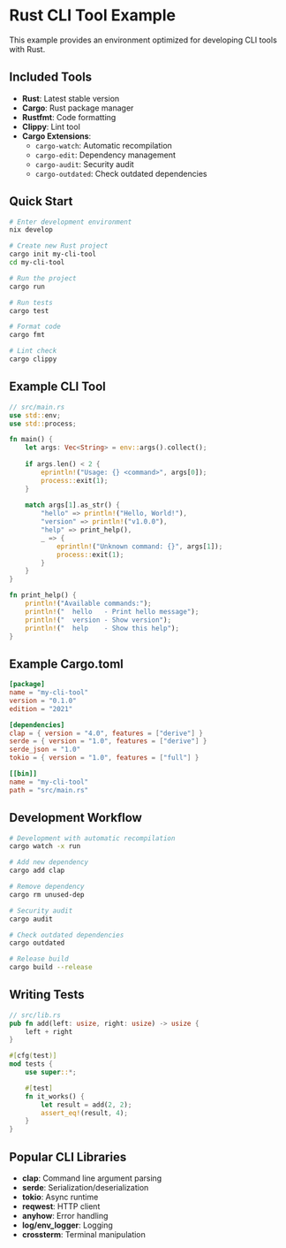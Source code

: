 # Rust CLI Tool Example

This example provides an environment optimized for developing CLI tools with Rust.

## Included Tools

- **Rust**: Latest stable version
- **Cargo**: Rust package manager
- **Rustfmt**: Code formatting
- **Clippy**: Lint tool
- **Cargo Extensions**:
  - `cargo-watch`: Automatic recompilation
  - `cargo-edit`: Dependency management
  - `cargo-audit`: Security audit
  - `cargo-outdated`: Check outdated dependencies

## Quick Start

```bash
# Enter development environment
nix develop

# Create new Rust project
cargo init my-cli-tool
cd my-cli-tool

# Run the project
cargo run

# Run tests
cargo test

# Format code
cargo fmt

# Lint check
cargo clippy
```

## Example CLI Tool

```rust
// src/main.rs
use std::env;
use std::process;

fn main() {
    let args: Vec<String> = env::args().collect();
    
    if args.len() < 2 {
        eprintln!("Usage: {} <command>", args[0]);
        process::exit(1);
    }
    
    match args[1].as_str() {
        "hello" => println!("Hello, World!"),
        "version" => println!("v1.0.0"),
        "help" => print_help(),
        _ => {
            eprintln!("Unknown command: {}", args[1]);
            process::exit(1);
        }
    }
}

fn print_help() {
    println!("Available commands:");
    println!("  hello   - Print hello message");
    println!("  version - Show version");
    println!("  help    - Show this help");
}
```

## Example Cargo.toml

```toml
[package]
name = "my-cli-tool"
version = "0.1.0"
edition = "2021"

[dependencies]
clap = { version = "4.0", features = ["derive"] }
serde = { version = "1.0", features = ["derive"] }
serde_json = "1.0"
tokio = { version = "1.0", features = ["full"] }

[[bin]]
name = "my-cli-tool"
path = "src/main.rs"
```

## Development Workflow

```bash
# Development with automatic recompilation
cargo watch -x run

# Add new dependency
cargo add clap

# Remove dependency
cargo rm unused-dep

# Security audit
cargo audit

# Check outdated dependencies
cargo outdated

# Release build
cargo build --release
```

## Writing Tests

```rust
// src/lib.rs
pub fn add(left: usize, right: usize) -> usize {
    left + right
}

#[cfg(test)]
mod tests {
    use super::*;

    #[test]
    fn it_works() {
        let result = add(2, 2);
        assert_eq!(result, 4);
    }
}
```

## Popular CLI Libraries

- **clap**: Command line argument parsing
- **serde**: Serialization/deserialization
- **tokio**: Async runtime
- **reqwest**: HTTP client
- **anyhow**: Error handling
- **log/env_logger**: Logging
- **crossterm**: Terminal manipulation